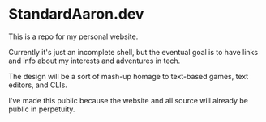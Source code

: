 # StandardAaron.dev

This is a repo for my personal website.

Currently it's just an incomplete shell, but the eventual goal is to have links and info about my interests and adventures in tech.

The design will be a sort of mash-up homage to text-based games, text editors, and CLIs.

I've made this public because the website and all source will already be public in perpetuity.
